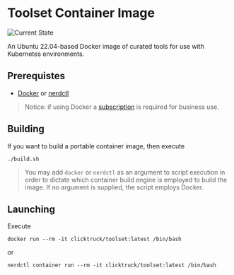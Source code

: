 # Toolset Container Image

![Current State](https://img.shields.io/badge/current%20state-incubating-lightblue)

An Ubuntu 22.04-based Docker image of curated tools for use with Kubernetes environments.

## Prerequistes

* [Docker](https://docs.docker.com/desktop/) or [nerdctl](https://github.com/containerd/nerdctl)

> Notice: if using Docker a [subscription](https://www.docker.com/blog/updating-product-subscriptions/) is required for business use.


## Building

If you want to build a portable container image, then execute

```
./build.sh
```
> You may add `docker` or `nerdctl` as an argument to script execution in order to dictate which container build engine is employed to build the image.  If no argument is supplied, the script employs Docker.

## Launching

Execute

```
docker run --rm -it clicktruck/toolset:latest /bin/bash
```

or

```
nerdctl container run --rm -it clicktruck/toolset:latest /bin/bash
```
